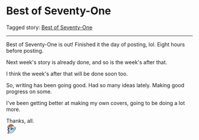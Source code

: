 # Best of Seventy-One

Tagged story: [Best of Seventy-One](https://www.fimfiction.net/story/540748/best-of-seventy-one)

***

Best of Seventy-One is out! Finished it the day of posting, lol. Eight hours before posting.

Next week's story is already done, and so is the week's after that.

I think the week's after that will be done soon too.

So, writing has been going good. Had so many ideas lately. Making good progress on some.

I've been getting better at making my own covers, going to be doing a lot more.

Thanks, all.  
![:rainbowwild:](../../../emotes/rainbowwild.png)
